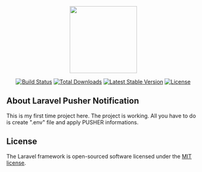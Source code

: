 <p align="center"><img src="https://avatars3.githubusercontent.com/u/6579500?s=460&v=4" width="175" height="175"></p>

<p align="center">
<a href="https://travis-ci.org/laravel/framework"><img src="https://travis-ci.org/laravel/framework.svg" alt="Build Status"></a>
<a href="https://packagist.org/packages/laravel/framework"><img src="https://poser.pugx.org/laravel/framework/d/total.svg" alt="Total Downloads"></a>
<a href="https://packagist.org/packages/laravel/framework"><img src="https://poser.pugx.org/laravel/framework/v/stable.svg" alt="Latest Stable Version"></a>
<a href="https://packagist.org/packages/laravel/framework"><img src="https://poser.pugx.org/laravel/framework/license.svg" alt="License"></a>
</p>

## About Laravel Pusher Notification

This is my first time project here. The project is working. All you have to do is create ".env" file and apply PUSHER informations.


## License

The Laravel framework is open-sourced software licensed under the [MIT license](https://opensource.org/licenses/MIT).
